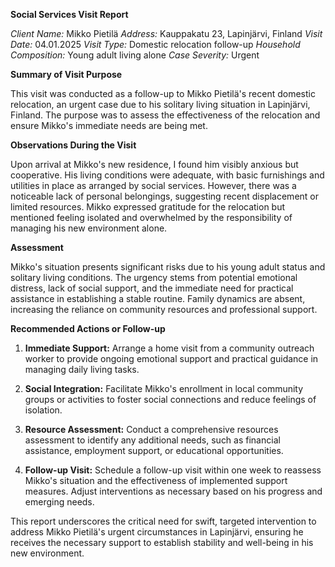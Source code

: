 **Social Services Visit Report**

*Client Name:* Mikko Pietilä
*Address:* Kauppakatu 23, Lapinjärvi, Finland
*Visit Date:* 04.01.2025
*Visit Type:* Domestic relocation follow-up
*Household Composition:* Young adult living alone
*Case Severity:* Urgent

**Summary of Visit Purpose**

This visit was conducted as a follow-up to Mikko Pietilä's recent domestic relocation, an urgent case due to his solitary living situation in Lapinjärvi, Finland. The purpose was to assess the effectiveness of the relocation and ensure Mikko's immediate needs are being met.

**Observations During the Visit**

Upon arrival at Mikko's new residence, I found him visibly anxious but cooperative. His living conditions were adequate, with basic furnishings and utilities in place as arranged by social services. However, there was a noticeable lack of personal belongings, suggesting recent displacement or limited resources. Mikko expressed gratitude for the relocation but mentioned feeling isolated and overwhelmed by the responsibility of managing his new environment alone.

**Assessment**

Mikko's situation presents significant risks due to his young adult status and solitary living conditions. The urgency stems from potential emotional distress, lack of social support, and the immediate need for practical assistance in establishing a stable routine. Family dynamics are absent, increasing the reliance on community resources and professional support.

**Recommended Actions or Follow-up**

1. **Immediate Support:** Arrange a home visit from a community outreach worker to provide ongoing emotional support and practical guidance in managing daily living tasks.
   
2. **Social Integration:** Facilitate Mikko's enrollment in local community groups or activities to foster social connections and reduce feelings of isolation.

3. **Resource Assessment:** Conduct a comprehensive resources assessment to identify any additional needs, such as financial assistance, employment support, or educational opportunities.

4. **Follow-up Visit:** Schedule a follow-up visit within one week to reassess Mikko's situation and the effectiveness of implemented support measures. Adjust interventions as necessary based on his progress and emerging needs.

This report underscores the critical need for swift, targeted intervention to address Mikko Pietilä's urgent circumstances in Lapinjärvi, ensuring he receives the necessary support to establish stability and well-being in his new environment.